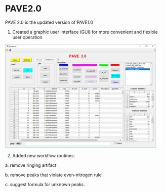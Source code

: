 # PAVE2.0
PAVE 2.0 is the updated version of PAVE1.0 
1. Created a graphic user interface (GUI) for more convenient and flexible user operation
<img src="pave2.png">

2. Added new workflow routines:

  a. remove ringing artifact
  
  b. remove peaks that violate even-nitrogen rule
  
  c. suggest formula for unknown peaks.
  
  
